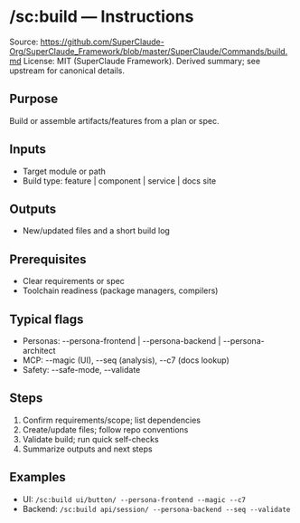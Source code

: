 # /sc:build — Instructions

Source: https://github.com/SuperClaude-Org/SuperClaude_Framework/blob/master/SuperClaude/Commands/build.md
License: MIT (SuperClaude Framework). Derived summary; see upstream for canonical details.

## Purpose
Build or assemble artifacts/features from a plan or spec.

## Inputs
- Target module or path
- Build type: feature | component | service | docs site

## Outputs
- New/updated files and a short build log

## Prerequisites
- Clear requirements or spec
- Toolchain readiness (package managers, compilers)

## Typical flags
- Personas: --persona-frontend | --persona-backend | --persona-architect
- MCP: --magic (UI), --seq (analysis), --c7 (docs lookup)
- Safety: --safe-mode, --validate

## Steps
1) Confirm requirements/scope; list dependencies
2) Create/update files; follow repo conventions
3) Validate build; run quick self-checks
4) Summarize outputs and next steps

## Examples
- UI: `/sc:build ui/button/ --persona-frontend --magic --c7`
- Backend: `/sc:build api/session/ --persona-backend --seq --validate`
